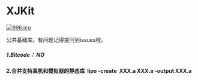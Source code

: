 # XJKit 
<a href="https://996.icu"><img src="https://img.shields.io/badge/link-996.icu-red.svg" alt="996.icu" /></a>

公共基础库。有问题记得提问到issues哦。

##### 1.Bitcode： NO

**2.合并支持真机和模拟器的静态库  lipo -create  XXX.a XXX.a -output XXX.a**

